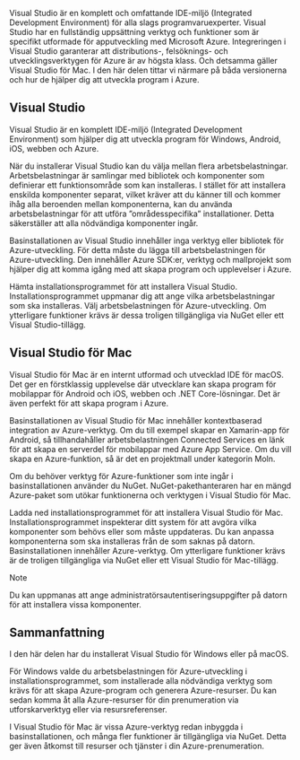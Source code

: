 Visual Studio är en komplett och omfattande IDE-miljö (Integrated Development Environment) för alla slags programvaruexperter. Visual Studio har en fullständig uppsättning verktyg och funktioner som är specifikt utformade för apputveckling med Microsoft Azure. Integreringen i Visual Studio garanterar att distributions-, felsöknings- och utvecklingsverktygen för Azure är av högsta klass. Och detsamma gäller Visual Studio för Mac. I den här delen tittar vi närmare på båda versionerna och hur de hjälper dig att utveckla program i Azure.

## <a name="visual-studio"></a>Visual Studio

Visual Studio är en komplett IDE-miljö (Integrated Development Environment) som hjälper dig att utveckla program för Windows, Android, iOS, webben och Azure.

När du installerar Visual Studio kan du välja mellan flera arbetsbelastningar. Arbetsbelastningar är samlingar med bibliotek och komponenter som definierar ett funktionsområde som kan installeras. I stället för att installera enskilda komponenter separat, vilket kräver att du känner till och kommer ihåg alla beroenden mellan komponenterna, kan du använda arbetsbelastningar för att utföra ”områdesspecifika” installationer. Detta säkerställer att alla nödvändiga komponenter ingår.

Basinstallationen av Visual Studio innehåller inga verktyg eller bibliotek för Azure-utveckling. För detta måste du lägga till arbetsbelastningen för Azure-utveckling. Den innehåller Azure SDK:er, verktyg och mallprojekt som hjälper dig att komma igång med att skapa program och upplevelser i Azure.

Hämta installationsprogrammet för att installera Visual Studio. Installationsprogrammet uppmanar dig att ange vilka arbetsbelastningar som ska installeras. Välj arbetsbelastningen för Azure-utveckling. Om ytterligare funktioner krävs är dessa troligen tillgängliga via NuGet eller ett Visual Studio-tillägg.

## <a name="visual-studio-for-mac"></a>Visual Studio för Mac

Visual Studio för Mac är en internt utformad och utvecklad IDE för macOS. Det ger en förstklassig upplevelse där utvecklare kan skapa program för mobilappar för Android och iOS, webben och .NET Core-lösningar. Det är även perfekt för att skapa program i Azure.

Basinstallationen av Visual Studio för Mac innehåller kontextbaserad integration av Azure-verktyg. Om du till exempel skapar en Xamarin-app för Android, så tillhandahåller arbetsbelastningen Connected Services en länk för att skapa en serverdel för mobilappar med Azure App Service. Om du vill skapa en Azure-funktion, så är det en projektmall under kategorin Moln.

Om du behöver verktyg för Azure-funktioner som inte ingår i basinstallationen använder du NuGet. NuGet-pakethanteraren har en mängd Azure-paket som utökar funktionerna och verktygen i Visual Studio för Mac.

Ladda ned installationsprogrammet för att installera Visual Studio för Mac. Installationsprogrammet inspekterar ditt system för att avgöra vilka komponenter som behövs eller som måste uppdateras. Du kan anpassa komponenterna som ska installeras från de som saknas på datorn. Basinstallationen innehåller Azure-verktyg. Om ytterligare funktioner krävs är de troligen tillgängliga via NuGet eller ett Visual Studio för Mac-tillägg.

> [!NOTE]
> Du kan uppmanas att ange administratörsautentiseringsuppgifter på datorn för att installera vissa komponenter.

## <a name="summary"></a>Sammanfattning

I den här delen har du installerat Visual Studio för Windows eller på macOS.

För Windows valde du arbetsbelastningen för Azure-utveckling i installationsprogrammet, som installerade alla nödvändiga verktyg som krävs för att skapa Azure-program och generera Azure-resurser. Du kan sedan komma åt alla Azure-resurser för din prenumeration  via utforskarverktyg eller via resursreferenser.

I Visual Studio för Mac är vissa Azure-verktyg redan inbyggda i basinstallationen, och många fler funktioner är tillgängliga via NuGet. Detta ger även åtkomst till resurser och tjänster i din Azure-prenumeration.

